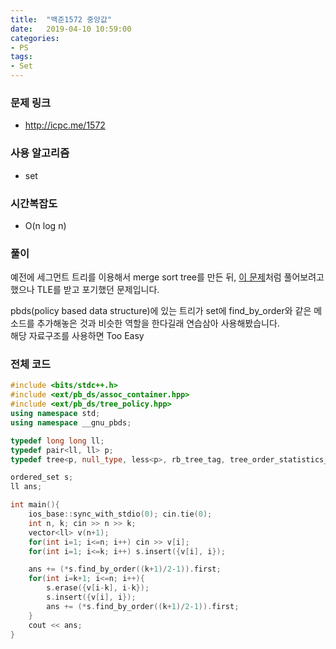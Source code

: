 ```yaml
---
title:  "백준1572 중앙값"
date:   2019-04-10 10:59:00
categories:
- PS
tags:
- Set
---
```


### 문제 링크
* http://icpc.me/1572

### 사용 알고리즘
* set

### 시간복잡도
* O(n log n)

### 풀이
예전에 세그먼트 트리를 이용해서 merge sort tree를 만든 뒤, [이 문제](https://justicehui.github.io/ps/2018/11/26/BOJ13537/)처럼 풀어보려고 했으나 TLE를 받고 포기했던 문제입니다.

pbds(policy based data structure)에 있는 트리가 set에 find_by_order와 같은 메소드를 추가해놓은 것과 비슷한 역할을 한다길래 연습삼아 사용해봤습니다.<Br>
해당 자료구조를 사용하면 Too Easy

### 전체 코드
```cpp
#include <bits/stdc++.h>
#include <ext/pb_ds/assoc_container.hpp>
#include <ext/pb_ds/tree_policy.hpp>
using namespace std;
using namespace __gnu_pbds;

typedef long long ll;
typedef pair<ll, ll> p;
typedef tree<p, null_type, less<p>, rb_tree_tag, tree_order_statistics_node_update> ordered_set;

ordered_set s;
ll ans;

int main(){
	ios_base::sync_with_stdio(0); cin.tie(0);
	int n, k; cin >> n >> k;
	vector<ll> v(n+1);
	for(int i=1; i<=n; i++) cin >> v[i];
	for(int i=1; i<=k; i++) s.insert({v[i], i});

	ans += (*s.find_by_order((k+1)/2-1)).first;
	for(int i=k+1; i<=n; i++){
		s.erase({v[i-k], i-k});
		s.insert({v[i], i});
		ans += (*s.find_by_order((k+1)/2-1)).first;
	}
	cout << ans;
}
```
